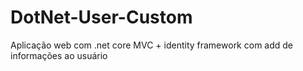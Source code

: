 # DotNet-User-Custom
Aplicação web com .net core MVC + identity framework com add de informações ao usuário
